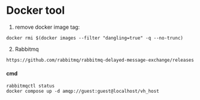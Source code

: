 # Docker tool

1. remove docker image <none> tag:
```
docker rmi $(docker images --filter "dangling=true" -q --no-trunc)
```

2. Rabbitmq


```
https://github.com/rabbitmq/rabbitmq-delayed-message-exchange/releases
```

#### cmd
```
rabbitmqctl status
docker compose up -d amqp://guest:guest@localhost/vh_host
```